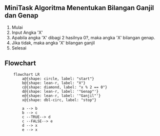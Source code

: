 ## MiniTask Algoritma Menentukan Bilangan Ganjil dan Genap

1. Mulai
2. Input Angka 'X'
3. Apabila angka 'X' dibagi 2 hasilnya 0?, maka angka 'X' bilangan genap.
4. Jika tidak, maka angka 'X' bilangan ganjil
5. Selesai

## Flowchart
```mermaid
    flowchart LR
        a@{shape: circle, label: "start"} 
        b@{shape: lean-r, label: "X"} 
        c@{shape: diamond, label: "x % 2 == 0"}  
        d@{shape: lean-r, label: '"Genap"'}
        e@{shape: lean-r, label: '"Ganjil"'} 
        x@{shape: dbl-circ, label: "stop"}
    
        a --> b
        b --> c
        c --TRUE--> d
        c --FALSE--> e
        d --> x
        e --> x
```
